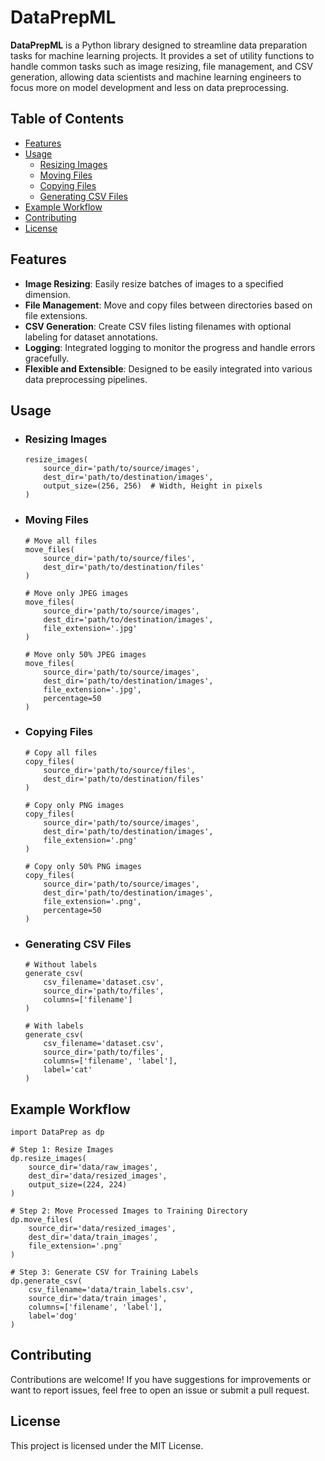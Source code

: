 # DataPrepML

**DataPrepML** is a Python library designed to streamline data preparation tasks for machine learning projects. It provides a set of utility functions to handle common tasks such as image resizing, file management, and CSV generation, allowing data scientists and machine learning engineers to focus more on model development and less on data preprocessing.

## Table of Contents

- [Features](#features)
- [Usage](#usage)
  - [Resizing Images](#resizing-images)
  - [Moving Files](#moving-files)
  - [Copying Files](#copying-files)
  - [Generating CSV Files](#generating-csv-files)
- [Example Workflow](#example-workflow)
- [Contributing](#contributing)
- [License](#license)

## Features

- **Image Resizing**: Easily resize batches of images to a specified dimension.
- **File Management**: Move and copy files between directories based on file extensions.
- **CSV Generation**: Create CSV files listing filenames with optional labeling for dataset annotations.
- **Logging**: Integrated logging to monitor the progress and handle errors gracefully.
- **Flexible and Extensible**: Designed to be easily integrated into various data preprocessing pipelines.

## Usage

- ### Resizing Images
  ```
  resize_images(
      source_dir='path/to/source/images',
      dest_dir='path/to/destination/images',
      output_size=(256, 256)  # Width, Height in pixels
  )
  ```

- ### Moving Files
  ```
  # Move all files
  move_files(
      source_dir='path/to/source/files',
      dest_dir='path/to/destination/files'
  )
  
  # Move only JPEG images
  move_files(
      source_dir='path/to/source/images',
      dest_dir='path/to/destination/images',
      file_extension='.jpg'
  )

  # Move only 50% JPEG images
  move_files(
      source_dir='path/to/source/images',
      dest_dir='path/to/destination/images',
      file_extension='.jpg',
      percentage=50
  )
  ```

- ### Copying Files
  ```
  # Copy all files
  copy_files(
      source_dir='path/to/source/files',
      dest_dir='path/to/destination/files'
  )
  
  # Copy only PNG images
  copy_files(
      source_dir='path/to/source/images',
      dest_dir='path/to/destination/images',
      file_extension='.png'
  )

  # Copy only 50% PNG images
  copy_files(
      source_dir='path/to/source/images',
      dest_dir='path/to/destination/images',
      file_extension='.png',
      percentage=50
  )
  ```

- ### Generating CSV Files
  ```
  # Without labels
  generate_csv(
      csv_filename='dataset.csv',
      source_dir='path/to/files',
      columns=['filename']
  )
  
  # With labels
  generate_csv(
      csv_filename='dataset.csv',
      source_dir='path/to/files',
      columns=['filename', 'label'],
      label='cat'
  )
  ```

## Example Workflow

```
import DataPrep as dp

# Step 1: Resize Images
dp.resize_images(
    source_dir='data/raw_images',
    dest_dir='data/resized_images',
    output_size=(224, 224)
)

# Step 2: Move Processed Images to Training Directory
dp.move_files(
    source_dir='data/resized_images',
    dest_dir='data/train_images',
    file_extension='.png'
)

# Step 3: Generate CSV for Training Labels
dp.generate_csv(
    csv_filename='data/train_labels.csv',
    source_dir='data/train_images',
    columns=['filename', 'label'],
    label='dog'
)
```

## Contributing

Contributions are welcome! If you have suggestions for improvements or want to report issues, feel free to open an issue or submit a pull request.

## License

This project is licensed under the MIT License.
